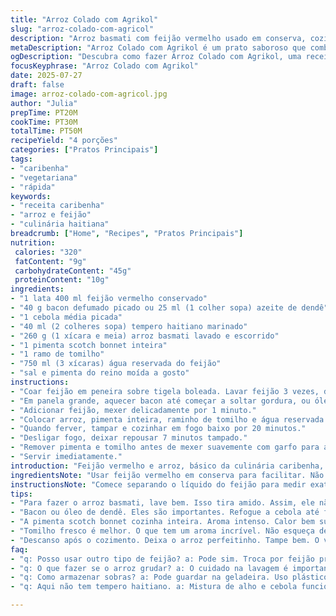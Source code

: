 ```yaml
---
title: "Arroz Colado com Agrikol"
slug: "arroz-colado-com-agricol"
description: "Arroz basmati com feijão vermelho usado em conserva, cozinhar no caldo deles que foi separado. Bacon picado ou óleo vegetal para refogar cebola, junto com uma mistura de tempero haitiano que inclui sucos e especiarias. Pimenta scotch bonnet inteira para aroma sem muito ardor direto. Tomilho integra primeira fase do cozimento. Temperar com sal e pimenta do reino a gosto. Cozinhar com tampa e fogo baixo, deixar descansar antes de servir para textura solta, porém úmida."
metaDescription: "Arroz Colado com Agrikol é um prato saboroso que combina arroz basmati e feijão vermelho em conserva com temperos haitianos."
ogDescription: "Descubra como fazer Arroz Colado com Agrikol, uma receita caribenha deliciosa cheia de sabor e aromas incríveis."
focusKeyphrase: "Arroz Colado com Agrikol"
date: 2025-07-27
draft: false
image: arroz-colado-com-agricol.jpg
author: "Julia"
prepTime: PT20M
cookTime: PT30M
totalTime: PT50M
recipeYield: "4 porções"
categories: ["Pratos Principais"]
tags:
- "caribenha"
- "vegetariana"
- "rápida"
keywords:
- "receita caribenha"
- "arroz e feijão"
- "culinária haitiana"
breadcrumb: ["Home", "Recipes", "Pratos Principais"]
nutrition: 
 calories: "320"
 fatContent: "9g"
 carbohydrateContent: "45g"
 proteinContent: "10g"
ingredients:
- "1 lata 400 ml feijão vermelho conservado"
- "40 g bacon defumado picado ou 25 ml (1 colher sopa) azeite de dendê"
- "1 cebola média picada"
- "40 ml (2 colheres sopa) tempero haitiano marinado"
- "260 g (1 xícara e meia) arroz basmati lavado e escorrido"
- "1 pimenta scotch bonnet inteira"
- "1 ramo de tomilho"
- "750 ml (3 xícaras) água reservada do feijão"
- "sal e pimenta do reino moída a gosto"
instructions:
- "Coar feijão em peneira sobre tigela boleada. Lavar feijão 3 vezes, descartando a água cada vez, guardar 750 ml do líquido para o cozimento."
- "Em panela grande, aquecer bacon até começar a soltar gordura, ou óleo de dendê até esquentar. Jogar cebola e tempero marinado, refogar até cebola ficar macia, cerca de 4 minutos."
- "Adicionar feijão, mexer delicadamente por 1 minuto."
- "Colocar arroz, pimenta inteira, raminho de tomilho e água reservada do feijão. Salpicar sal e pimenta."
- "Quando ferver, tampar e cozinhar em fogo baixo por 20 minutos."
- "Desligar fogo, deixar repousar 7 minutos tampado."
- "Remover pimenta e tomilho antes de mexer suavemente com garfo para aerar."
- "Servir imediatamente."
introduction: "Feijão vermelho e arroz, básico da culinária caribenha, recebe toque especial do Agrikol, mistura de temperos típicos haitianos, à base de sucos cítricos e especiarias. Bacons ou azeite colorido entram no início para dar sabor e umidade. Pimenta scotch bonnet traz aroma e um leve calor, mas fica inteira para evitar pinga ardida. Tomilho, clássico na cozinha francesa e caribenha, fecha o perfume da panela. O segredo é cozinhar no líquido do feijão, preservando seu sabor profundo, integrando todos os ingredientes. Cozinhar tampa fechada, fogo baixo, paciência é chave."
ingredientsNote: "Usar feijão vermelho em conserva para facilitar. Não desperdice o líquido, que tem sabor e nutrientes; é ele que cozinha o arroz, substituindo água pura. O bacon pode ser substituído por azeite de dendê para versão vegetariana e manter caráter caribenho. O tempero haitiano é essencial e pode ser encontrado em lojas afro-caribenhas; ele é uma marinada forte, feita de alho, cebola, coentro e outros ingredientes. Pimenta scotch bonnet é típica, mas pode trocar por habanero. Tomilho deve ser fresco para melhor aroma. O arroz basmati é escolhido por grãos longos e aroma suave, mas pode usar outro arroz branco se preferir."
instructionsNote: "Comece separando o líquido do feijão para medir exatamente a quantidade de água. Lave bem o arroz para tirar amido excessivo e garantir que fique 'grudado', mas solto. Refogue cebola e bacon/óleo até que a cebola fique translúcida e soltinha, evitando queimar para não amargar. Acrescente tempero marinado, mexa rápido. Misture feijão com cuidado para não quebrar muito. Cozinhe tudo com tampa fechada, fogo baixo, sem mexer para evitar arroz empapar. Deixe repousar após desligar para o arroz terminar de cozinhar no vapor. Retire elementos aromáticos antes de servir para não deixá-los dominar o sabor. Mexa só na hora de servir, delicado, para soltar grãos sem virar mingau."
tips:
- "Para fazer o arroz basmati, lave bem. Isso tira amido. Assim, ele não empapa. Sonho é um arroz soltinho."
- "Bacon ou óleo de dendê. Eles são importantes. Refogue a cebola até ficar macia. Mas não deixa queimar."
- "A pimenta scotch bonnet cozinha inteira. Aroma intenso. Calor bem suave. Retire antes de servir pra não ficar ardido."
- "Tomilho fresco é melhor. O que tem um aroma incrível. Não esqueça de usar. Realça o sabor do arroz."
- "Descanso após o cozimento. Deixa o arroz perfeitinho. Tampe bem. O vapor finaliza. Evita o mingau, textura na medida."
faq:
- "q: Posso usar outro tipo de feijão? a: Pode sim. Troca por feijão preto ou carioca. Mas isso muda o sabor."
- "q: O que fazer se o arroz grudar? a: O cuidado na lavagem é importante. Também na cocção, fogo baixo ajuda."
- "q: Como armazenar sobras? a: Pode guardar na geladeira. Uso plástico bem fechado. Reaquece no microondas depois."
- "q: Aqui não tem tempero haitiano. a: Mistura de alho e cebola funciona. Ervas podem ajudar a reproduzir o sabor."

---
```

